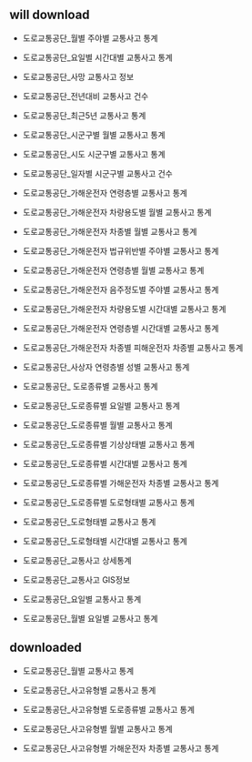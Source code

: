 ## will download

- 도로교통공단_월별 주야별 교통사고 통계
- 도로교통공단_요일별 시간대별 교통사고 통계

- 도로교통공단_사망 교통사고 정보
- 도로교통공단_전년대비 교통사고 건수
- 도로교통공단_최근5년 교통사고 통계
- 도로교통공단_시군구별 월별 교통사고 통계
- 도로교통공단_시도 시군구별 교통사고 통계
- 도로교통공단_일자별 시군구별 교통사고 건수
- 도로교통공단_가해운전자 연령층별 교통사고 통계
- 도로교통공단_가해운전자 차량용도별 월별 교통사고 통계
- 도로교통공단_가해운전자 차종별 월별 교통사고 통계
- 도로교통공단_가해운전자 법규위반별 주야별 교통사고 통계
- 도로교통공단_가해운전자 연령층별 월별 교통사고 통계
- 도로교통공단_가해운전자 음주정도별 주야별 교통사고 통계
- 도로교통공단_가해운전자 차량용도별 시간대별 교통사고 통계
- 도로교통공단_가해운전자 연령층별 시간대별 교통사고 통계
- 도로교통공단_가해운전자 차종별 피해운전자 차종별 교통사고 통계
- 도로교통공단_사상자 연령층별 성별 교통사고 통계

- 도로교통공단_ 도로종류별 교통사고 통계
- 도로교통공단_도로종류별 요일별 교통사고 통계
- 도로교통공단_도로종류별 월별 교통사고 통계
- 도로교통공단_도로종류별 기상상태별 교통사고 통계
- 도로교통공단_도로종류별 시간대별 교통사고 통계
- 도로교통공단_도로종류별 가해운전자 차종별 교통사고 통계
- 도로교통공단_도로종류별 도로형태별 교통사고 통계
- 도로교통공단_도로형태별 교통사고 통계
- 도로교통공단_도로형태별 시간대별 교통사고 통계

- 도로교통공단_교통사고 상세통계
- 도로교통공단_교통사고 GIS정보

- 도로교통공단_요일별 교통사고 통계
- 도로교통공단_월별 요일별 교통사고 통계

## downloaded

- 도로교통공단_월별 교통사고 통계

- 도로교통공단_사고유형별 교통사고 통계
- 도로교통공단_사고유형별 도로종류별 교통사고 통계
- 도로교통공단_사고유형별 월별 교통사고 통계
- 도로교통공단_사고유형별 가해운전자 차종별 교통사고 통계